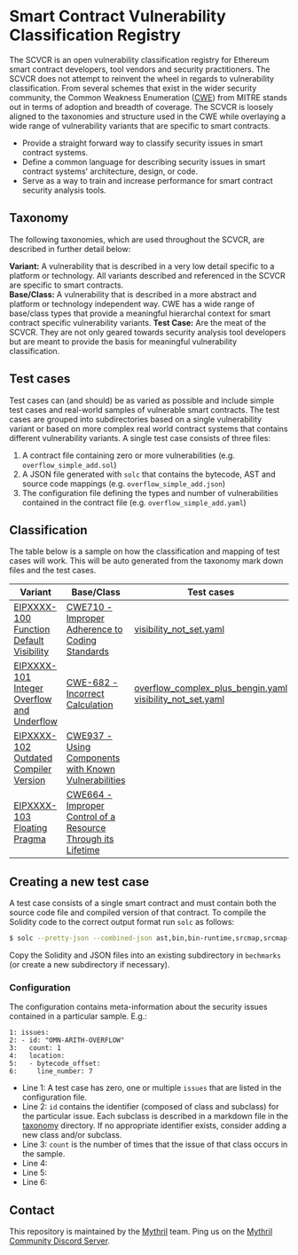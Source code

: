 # Smart Contract Vulnerability Classification Registry

The SCVCR is an open vulnerability classification registry for Ethereum smart contract developers, tool vendors and security practitioners. The SCVCR does not attempt to reinvent the wheel in regards to vulnerability classification. From several schemes that exist in the wider security community, the Common Weakness Enumeration ([CWE](https://cwe.mitre.org)) from MITRE stands out in terms of adoption and breadth of coverage. The SCVCR is loosely aligned to the taxonomies and structure used in the CWE while overlaying a wide range of vulnerability variants that are specific to smart contracts.

- Provide a straight forward way to classify security issues in smart contract systems.
- Define a common language for describing security issues in smart contract systems' architecture, design, or code.
- Serve as a way to train and increase performance for smart contract security analysis tools.

## Taxonomy

The following taxonomies, which are used throughout the SCVCR, are described in further detail below:

**Variant:** A vulnerability that is described in a very low detail specific to a platform or technology. All variants described and referenced in the SCVCR are specific to smart contracts.  
**Base/Class:** A vulnerability that is described in a more abstract and platform or technology independent way. CWE has a wide range of base/class types that provide a meaningful hierarchal context for smart contract specific vulnerability variants. 
**Test Case:** Are the meat of the SCVCR. They are not only geared towards security analysis tool developers but are meant to provide the basis for meaningful vulnerability classification. 


## Test cases

Test cases can (and should) be as varied as possible and include simple test cases and real-world samples of vulnerable smart contracts. The test cases are grouped into subdirectories based on a single vulnerability variant or based on more complex real world contract systems that contains different vulnerability variants. A single test case consists of three files:

1. A contract file containing zero or more vulnerabilities (e.g. `overflow_simple_add.sol`)
2. A JSON file generated with `solc` that contains the bytecode, AST and source code mappings (e.g. `overflow_simple_add.json`)
3. The configuration file defining the types and number of vulnerabilities contained in the contract file (e.g. `overflow_simple_add.yaml`)


## Classification  

The table below is a sample on how the classification and mapping of test cases will work. This will be auto generated from the taxonomy mark down files and the test cases. 

|  Variant | Base/Class | Test cases |   
|---|---|---|
| [EIPXXXX-100 Function Default Visibility](./taxonomy/EIPXXXX-100.md)  | [CWE710 - Improper Adherence to Coding Standards](https://cwe.mitre.org/data/definitions/710.html) | [visibility_not_set.yaml](./benchmarks/default_visibility_functions/visibility_not_set.yaml) | 
| [EIPXXXX-101 Integer Overflow and Underflow](./taxonomy/EIPXXXX-101.md)  |  [CWE-682 - Incorrect Calculation](https://cwe.mitre.org/data/definitions/682.html) |  [overflow_complex_plus_bengin.yaml](./benchmarks/default_visibility_functions/visibility_not_set.yaml) [visibility_not_set.yaml](./benchmarks/default_visibility_functions/visibility_not_set.yaml)  |
| [EIPXXXX-102 Outdated Compiler Version](./taxonomy/EIPXXXX-102.md)   | [CWE937 - Using Components with Known Vulnerabilities](http://cwe.mitre.org/data/definitions/937.html)  |   |
| [EIPXXXX-103 Floating Pragma](./taxonomy/EIPXXXX-103.md)   |  [CWE664 - Improper Control of a Resource Through its Lifetime](https://cwe.mitre.org/data/definitions/664.html) |   | 

## Creating a new test case

A test case consists of a single smart contract and must contain both the source code file and compiled version of that contract. To compile the Solidity code to the correct output format run `solc` as follows:


```bash
$ solc --pretty-json --combined-json ast,bin,bin-runtime,srcmap,srcmap-runtime overflow_simple_add.sol > overflow_simple_add.json
```

Copy the Solidity and JSON files into an existing subdirectory in `bechmarks` (or create a new subdirectory if necessary). 

### Configuration

The configuration contains meta-information about the security issues contained in a particular sample. E.g.:

```
1: issues:
2: - id: "OMN-ARITH-OVERFLOW"
3:   count: 1
4:   location:
5:   - bytecode_offset:
6:     line_number: 7
```

- Line 1: A test case has zero, one or multiple `issues` that are listed in the configuration file.
- Line 2: `id` contains the identifier (composed of class and subclass) for the particular issue. Each subclass is described in a markdown file in the [taxonomy](./taxonomy) directory. If no appropriate identifier exists, consider adding a new class and/or subclass.
- Line 3: `count` is the number of times that the issue of that class occurs in the sample.
- Line 4:
- Line 5:
- Line 6:

## Contact

This repository is maintained by the [Mythril](https://mythril.ai) team. Ping us on the [Mythril Community Discord Server](https://discord.gg/kktn8Wt).

